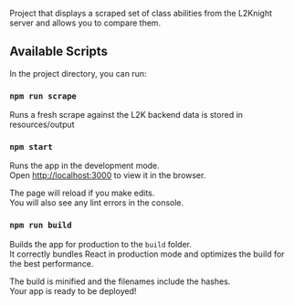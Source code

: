 Project that displays a scraped set of class abilities from the L2Knight server and allows you to compare them.

## Available Scripts

In the project directory, you can run:

### `npm run scrape`

Runs a fresh scrape against the L2K backend data is stored in resources/output

### `npm start`

Runs the app in the development mode.<br />
Open [http://localhost:3000](http://localhost:3000) to view it in the browser.

The page will reload if you make edits.<br />
You will also see any lint errors in the console.

### `npm run build`

Builds the app for production to the `build` folder.<br />
It correctly bundles React in production mode and optimizes the build for the best performance.

The build is minified and the filenames include the hashes.<br />
Your app is ready to be deployed!
